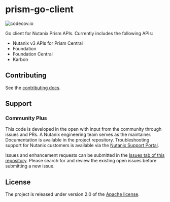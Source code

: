 # prism-go-client
![codecov.io](https://codecov.io/github/nutanix-cloud-native/prism-go-client/coverage.svg?branch=main)

Go client for Nutanix Prism APIs. Currently includes the following APIs:
- Nutanix v3 APIs for Prism Central
- Foundation
- Foundation Central
- Karbon

## Contributing
See the [contributing docs](CONTRIBUTING.md).

## Support
### Community Plus

This code is developed in the open with input from the community through issues and PRs. A Nutanix engineering team serves as the maintainer. Documentation is available in the project repository. Troubleshooting support for Nutanix customers is available via the [Nutanix Support Portal](https://www.nutanix.com/support-services/product-support).

Issues and enhancement requests can be submitted in the [Issues tab of this repository](../../issues). Please search for and review the existing open issues before submitting a new issue.

## License
The project is released under version 2.0 of the [Apache license](http://www.apache.org/licenses/LICENSE-2.0).



